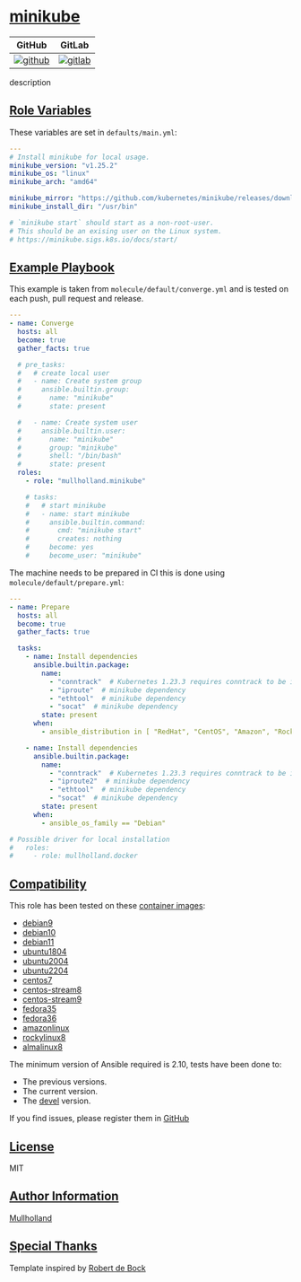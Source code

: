 # [minikube](#minikube)

|GitHub|GitLab|
|------|------|
|[![github](https://github.com/mullholland/ansible-role-minikube/workflows/Ansible%20Molecule/badge.svg)](https://github.com/mullholland/ansible-role-minikube/actions)|[![gitlab](https://gitlab.com/mullholland/ansible-role-minikube/badges/master/pipeline.svg)](https://gitlab.com/mullholland/ansible-role-minikube)|[![quality](https://img.shields.io/ansible/quality/unset)](https://galaxy.ansible.com/mullholland/minikube)|

description

## [Role Variables](#role-variables)

These variables are set in `defaults/main.yml`:
```yaml
---
# Install minikube for local usage.
minikube_version: "v1.25.2"
minikube_os: "linux"
minikube_arch: "amd64"

minikube_mirror: "https://github.com/kubernetes/minikube/releases/download"
minikube_install_dir: "/usr/bin"

# `minikube start` should start as a non-root-user.
# This should be an exising user on the Linux system.
# https://minikube.sigs.k8s.io/docs/start/
```


## [Example Playbook](#example-playbook)

This example is taken from `molecule/default/converge.yml` and is tested on each push, pull request and release.
```yaml
---
- name: Converge
  hosts: all
  become: true
  gather_facts: true

  # pre_tasks:
  #   # create local user
  #   - name: Create system group
  #     ansible.builtin.group:
  #       name: "minikube"
  #       state: present

  #   - name: Create system user
  #     ansible.builtin.user:
  #       name: "minikube"
  #       group: "minikube"
  #       shell: "/bin/bash"
  #       state: present
  roles:
    - role: "mullholland.minikube"

    # tasks:
    #   # start minikube
    #   - name: start minikube
    #     ansible.builtin.command:
    #       cmd: "minikube start"
    #       creates: nothing
    #     become: yes
    #     become_user: "minikube"
```

The machine needs to be prepared in CI this is done using `molecule/default/prepare.yml`:
```yaml
---
- name: Prepare
  hosts: all
  become: true
  gather_facts: true

  tasks:
    - name: Install dependencies
      ansible.builtin.package:
        name:
          - "conntrack"  # Kubernetes 1.23.3 requires conntrack to be installed in root's path
          - "iproute"  # minikube dependency
          - "ethtool"  # minikube dependency
          - "socat"  # minikube dependency
        state: present
      when:
        - ansible_distribution in [ "RedHat", "CentOS", "Amazon", "Rocky", "AlmaLinux", "Fedora" ]

    - name: Install dependencies
      ansible.builtin.package:
        name:
          - "conntrack"  # Kubernetes 1.23.3 requires conntrack to be installed in root's path
          - "iproute2"  # minikube dependency
          - "ethtool"  # minikube dependency
          - "socat"  # minikube dependency
        state: present
      when:
        - ansible_os_family == "Debian"

# Possible driver for local installation
#   roles:
#     - role: mullholland.docker
```





## [Compatibility](#compatibility)

This role has been tested on these [container images](https://hub.docker.com/u/mullholland):

-   [debian9](https://hub.docker.com/r/mullholland/docker-molecule-debian9)
-   [debian10](https://hub.docker.com/r/mullholland/docker-molecule-debian10)
-   [debian11](https://hub.docker.com/r/mullholland/docker-molecule-debian11)
-   [ubuntu1804](https://hub.docker.com/r/mullholland/docker-molecule-ubuntu1804)
-   [ubuntu2004](https://hub.docker.com/r/mullholland/docker-molecule-ubuntu2004)
-   [ubuntu2204](https://hub.docker.com/r/mullholland/docker-molecule-ubuntu2204)
-   [centos7](https://hub.docker.com/r/mullholland/docker-molecule-centos7)
-   [centos-stream8](https://hub.docker.com/r/mullholland/docker-molecule-centos-stream8)
-   [centos-stream9](https://hub.docker.com/r/mullholland/docker-molecule-centos-stream9)
-   [fedora35](https://hub.docker.com/r/mullholland/docker-molecule-fedora35)
-   [fedora36](https://hub.docker.com/r/mullholland/docker-molecule-fedora36)
-   [amazonlinux](https://hub.docker.com/r/mullholland/docker-molecule-amazonlinux)
-   [rockylinux8](https://hub.docker.com/r/mullholland/docker-molecule-rockylinux8)
-   [almalinux8](https://hub.docker.com/r/mullholland/docker-molecule-almalinux8)

The minimum version of Ansible required is 2.10, tests have been done to:

-   The previous versions.
-   The current version.
-   The [devel](https://docs.ansible.com/ansible/latest/installation_guide/intro_installation.html#installing-devel-from-github-with-pip) version.





If you find issues, please register them in [GitHub](https://github.com/mullholland/ansible-role-minikube/issues)

## [License](#license)

MIT


## [Author Information](#author-information)

[Mullholland](https://github.com/mullholland)

## [Special Thanks](#special-thanks)

Template inspired by [Robert de Bock](https://github.com/robertdebock)
